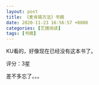 ```yaml
---
layout: post
title: 《麦肯锡方法》书摘
date: 2020-11-23 16:56:57 +0800
categories: [艺搜阅读]
tags: [书摘]
---
```

KU看的，好像现在已经没有这本书了。

评分：3星

差不多忘了。。。